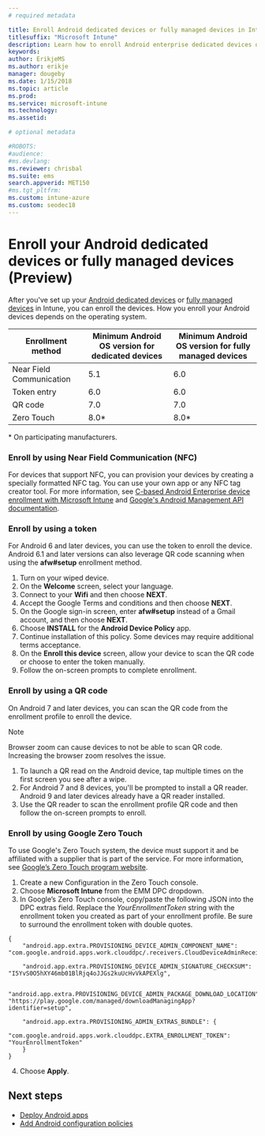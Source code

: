 ```yaml
---
# required metadata

title: Enroll Android dedicated devices or fully managed devices in Intune
titlesuffix: "Microsoft Intune"
description: Learn how to enroll Android enterprise dedicated devices or fulluy managed devices in Intune.
keywords:
author: ErikjeMS 
ms.author: erikje
manager: dougeby
ms.date: 1/15/2018
ms.topic: article
ms.prod:
ms.service: microsoft-intune
ms.technology:
ms.assetid: 

# optional metadata

#ROBOTS:
#audience:
#ms.devlang:
ms.reviewer: chrisbal
ms.suite: ems
search.appverid: MET150
#ms.tgt_pltfrm:
ms.custom: intune-azure
ms.custom: seodec18
---
```


# Enroll your Android dedicated devices or fully managed devices (Preview)

After you've set up your [Android dedicated devices](android-kiosk-enroll.md) or [fully managed devices](android-fully-managed-enroll.md) in Intune, you can enroll the devices. How you enroll your Android devices depends on the operating system.

| Enrollment method | Minimum Android OS version for dedicated devices | Minimum Android OS version for fully managed devices |
| ----- | ----- | ----- |
| Near Field Communication | 5.1 | 6.0 |
| Token entry | 6.0 | 6.0 |
| QR code | 7.0 | 7.0 |
| Zero Touch  | 8.0\* | 8.0\* |

\* On participating manufacturers.

### Enroll by using Near Field Communication (NFC)

For devices that support NFC, you can provision your devices by creating a specially formatted NFC tag. You can use your own app or any NFC tag creator tool. For more information, see [C-based Android Enterprise device enrollment with Microsoft Intune](https://blogs.technet.microsoft.com/cbernier/2018/10/15/nfc-based-android-enterprise-device-enrollment-with-microsoft-intune/) and [Google's Android Management API documentation](https://developers.google.com/android/management/provision-device#nfc_method).

### Enroll by using a token

For Android 6 and later devices, you can use the token to enroll the device. Android 6.1 and later versions can also leverage QR code scanning when using the **afw#setup** enrollment method.

1. Turn on your wiped device.
2. On the **Welcome** screen, select your language.
3. Connect to your **Wifi** and then choose **NEXT**.
4. Accept the Google Terms and conditions and then choose **NEXT**.
5. On the Google sign-in screen, enter **afw#setup** instead of a Gmail account, and then choose **NEXT**.
6. Choose **INSTALL** for the **Android Device Policy** app.
7. Continue installation of this policy.  Some devices may require additional terms acceptance. 
8. On the **Enroll this device** screen, allow your device to scan the QR code or choose to enter the token manually.
9. Follow the on-screen prompts to complete enrollment. 

### Enroll by using a QR code

On Android 7 and later devices, you can scan the QR code from the enrollment profile to enroll the device.

> [!Note]
> Browser zoom can cause devices to not be able to scan QR code. Increasing the browser zoom resolves the issue.

1. To launch a QR read on the Android device, tap multiple times on the first screen you see after a wipe.
2. For Android 7 and 8 devices, you'll be prompted to install a QR reader. Android 9 and later devices already have a QR reader installed.
3. Use the QR reader to scan the enrollment profile QR code and then follow the on-screen prompts to enroll.

### Enroll by using Google Zero Touch

To use Google's Zero Touch system, the device must support it and be affiliated with a supplier that is part of the service.  For more information, see [Google’s Zero Touch program website](https://www.android.com/enterprise/management/zero-touch/). 

1. Create a new Configuration in the Zero Touch console.
2. Choose **Microsoft Intune** from the EMM DPC dropdown.
3. In Google’s Zero Touch console, copy/paste the following JSON into the DPC extras field. Replace the *YourEnrollmentToken* string with the enrollment token you created as part of your enrollment profile. Be sure to surround the enrollment token with double quotes.

```
{ 
    "android.app.extra.PROVISIONING_DEVICE_ADMIN_COMPONENT_NAME": "com.google.android.apps.work.clouddpc/.receivers.CloudDeviceAdminReceiver", 

    "android.app.extra.PROVISIONING_DEVICE_ADMIN_SIGNATURE_CHECKSUM": "I5YvS0O5hXY46mb01BlRjq4oJJGs2kuUcHvVkAPEXlg", 

    "android.app.extra.PROVISIONING_DEVICE_ADMIN_PACKAGE_DOWNLOAD_LOCATION": "https://play.google.com/managed/downloadManagingApp?identifier=setup", 

    "android.app.extra.PROVISIONING_ADMIN_EXTRAS_BUNDLE": { 
        "com.google.android.apps.work.clouddpc.EXTRA_ENROLLMENT_TOKEN": "YourEnrollmentToken" 
    } 
} 
```
4. Choose **Apply**.


## Next steps
- [Deploy Android apps](apps-deploy.md)
- [Add Android configuration policies](device-profiles.md)

